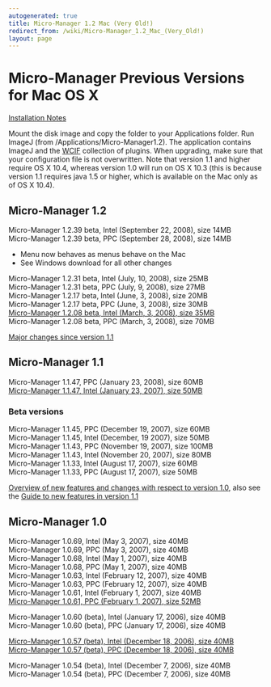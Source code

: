 ```yaml
---
autogenerated: true
title: Micro-Manager 1.2 Mac (Very Old!)
redirect_from: /wiki/Micro-Manager_1.2_Mac_(Very_Old!)
layout: page
---
```


# <span class="sbig">Micro-Manager Previous Versions for Mac OS X </span>

[Installation
Notes](https://valelab.ucsf.edu/~nico/MMweb/downloads.php?object=main)  
  
Mount the disk image and copy the folder to your Applications folder.
Run ImageJ (from /Applications/Micro-Manager1.2). The application
contains ImageJ and the
[WCIF](http://www.uhnresearch.ca/facilities/wcif/imagej/) collection of
plugins. When upgrading, make sure that your configuration file is not
overwritten. Note that version 1.1 and higher require OS X 10.4, whereas
version 1.0 will run on OS X 10.3 (this is because version 1.1 requires
java 1.5 or higher, which is available on the Mac only as of OS X
10.4).  
  

## Micro-Manager 1.2

<span>Micro-Manager 1.2.39 beta, Intel (September 22, 2008), size
14MB</span>  
<span>Micro-Manager 1.2.39 beta, PPC (September 28, 2008), size
14MB</span>  

-   Menu now behaves as menus behave on the Mac
-   See Windows download for all other changes

<span>Micro-Manager 1.2.31 beta, Intel (July, 10, 2008), size
25MB</span>  
<span>Micro-Manager 1.2.31 beta, PPC (July, 9, 2008), size 27MB</span>  
<span>Micro-Manager 1.2.17 beta, Intel (June, 3, 2008), size
20MB</span>  
<span>Micro-Manager 1.2.17 beta, PPC (June, 3, 2008), size 30MB</span>  
[<span>Micro-Manager 1.2.08 beta, Intel (March, 3, 2008), size
35MB</span>](http://download.micro-manager.org/release/1.2/Mac/Micro-Manager_Mac(Intel)_1.2.08.dmg)  
<span>Micro-Manager 1.2.08 beta, PPC (March, 3, 2008), size
70MB</span>  
  
[<span> Major changes since version 1.1
</span>](https://valelab.ucsf.edu/~nico/MMweb/documentation.php?object=NewFeature1_2)

## Micro-Manager 1.1

<span>Micro-Manager 1.1.47, PPC (January 23, 2008), size 60MB</span>  
[<span>Micro-Manager 1.1.47, Intel (January 23, 2007), size
50MB</span>](http://download.micro-manager.org/release/1.1/Mac/Micro-Manager_Mac(Intel)_1.1.47.dmg)  

### Beta versions

<span>Micro-Manager 1.1.45, PPC (December 19, 2007), size 60MB</span>  
<span>Micro-Manager 1.1.45, Intel (December, 19 2007), size
50MB</span>  
<span>Micro-Manager 1.1.43, PPC (November 19, 2007), size 100MB</span>  
<span>Micro-Manager 1.1.43, Intel (November 20, 2007), size
80MB</span>  
<span>Micro-Manager 1.1.33, Intel (August 17, 2007), size 60MB</span>  
<span>Micro-Manager 1.1.33, PPC (August 17, 2007), size 50MB</span>  
  
[Overview of new features and changes with respect to version
1.0](https://valelab.ucsf.edu/~nico/MMweb/documentation.php?object=NewFeature),
also see the [Guide to new features in version
1.1](https://valelab.ucsf.edu/~nico/MMweb/documentation.php?object=NewGuide)  

## Micro-Manager 1.0

<span>Micro-Manager 1.0.69, Intel (May 3, 2007), size 40MB</span>  
<span>Micro-Manager 1.0.69, PPC (May 3, 2007), size 40MB</span>  
<span>Micro-Manager 1.0.68, Intel (May 1, 2007), size 40MB</span>  
<span>Micro-Manager 1.0.68, PPC (May 1, 2007), size 40MB</span>  
<span>Micro-Manager 1.0.63, Intel (February 12, 2007), size
40MB</span>  
<span>Micro-Manager 1.0.63, PPC (February 12, 2007), size 40MB</span>  
<span>Micro-Manager 1.0.61, Intel (February 1, 2007), size 40MB</span>  
[<span>Micro-Manager 1.0.61, PPC (February 1, 2007), size
52MB</span>](http://download.micro-manager.org/release/1.0/Mac/Micro-Manager_Mac(PPC)_1_0_61.dmg)  
  
<span>Micro-Manager 1.0.60 (beta), Intel (January 17, 2006), size
40MB</span>  
<span>Micro-Manager 1.0.60 (beta), PPC (January 17, 2006), size
40MB</span>  
  
[<span>Micro-Manager 1.0.57 (beta), Intel (December 18, 2006), size
40MB</span>](http://download.micro-manager.org/release/1.0/Mac/Micro-Manager_Mac(Intel)_1_057.dmg)  
[<span>Micro-Manager 1.0.57 (beta), PPC (December 18, 2006), size
40MB</span>](http://download.micro-manager.org/release/1.0/Mac/Micro-Manager_Mac(PPC)_1_0_57.dmg)  
  
  
<span>Micro-Manager 1.0.54 (beta), Intel (December 7, 2006), size
40MB</span>  
<span>Micro-Manager 1.0.54 (beta), PPC (December 7, 2006), size
40MB</span>  
